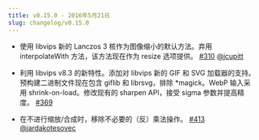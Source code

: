 ```yaml
---
title: v0.15.0 - 2016年5月21日
slug: changelog/v0.15.0
---
```


* 使用 libvips 新的 Lanczos 3 核作为图像缩小的默认方法。弃用 interpolateWith 方法，该方法现在作为 resize 选项提供。
  [#310](https://github.com/lovell/sharp/issues/310)
  [@jcupitt](https://github.com/jcupitt)

* 利用 libvips v8.3 的新特性。添加对 libvips 新的 GIF 和 SVG 加载器的支持。预构建二进制文件现在包含 giflib 和 librsvg，排除 *magick。WebP 输入采用 shrink-on-load。修改现有的 sharpen API，接受 sigma 参数并提高精度。
  [#369](https://github.com/lovell/sharp/issues/369)

* 在不进行缩放/合成时，移除不必要的（反）乘法操作。
  [#413](https://github.com/lovell/sharp/issues/413)
  [@jardakotesovec](https://github.com/jardakotesovec)